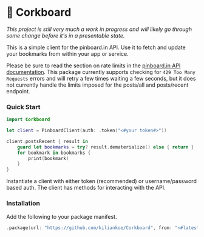 # 📌 Corkboard

*This project is still very much a work in progress and will likely go through some change before it's in a presentable state.*

This is a simple client for the pinboard.in API. Use it to fetch and update your bookmarks from within your app or service.

Please be sure to read the section on rate limits in the [pinboard.in API documentation](https://pinboard.in/api). This package currently supports checking for `429 Too Many Requests` errors and will retry a few times waiting a few seconds, but it does not currently handle the limits imposed for the posts/all and posts/recent endpoint.



### Quick Start

```swift
import Corkboard

let client = PinboardClient(auth: .token("<#your token#>"))

client.postsRecent { result in
    guard let bookmarks = try? result.dematerialize() else { return }
    for bookmark in bookmarks {
        print(bookmark)                    
    }
}
```

Instantiate a client with either token (recommended) or username/password based auth. The client has methods for interacting with the API.



### Installation

Add the following to your package manifest.

```swift
.package(url: "https://github.com/kiliankoe/Corkboard", from: "<#latest#>")
```

